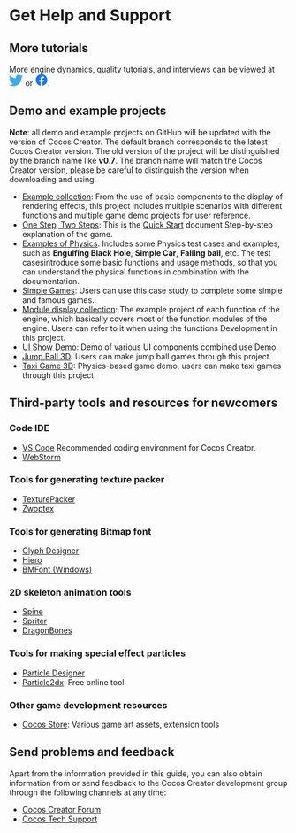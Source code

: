 # Get Help and Support

## More tutorials

More engine dynamics, quality tutorials, and interviews can be viewed at [![twitter](support/twitter.png)](https://twitter.com/cocos2dx) or [![facebook](support/facebook.png)](https://www.facebook.com/cocos2dx/).

## Demo and example projects

**Note**: all demo and example projects on GitHub will be updated with the version of Cocos Creator. The default branch corresponds to the latest Cocos Creator version. The old version of the project will be distinguished by the branch name like **v0.7**. The branch name will match the Cocos Creator version, please be careful to distinguish the version when downloading and using.

- [Example collection](https://github.com/cocos-creator/example-3d): From the use of basic components to the display of rendering effects, this project includes multiple scenarios with different functions and multiple game demo projects for user reference.
- [One Step, Two Steps](https://github.com/cocos-creator/tutorial-mind-your-step-3d): This is the [Quick Start](getting-started/first-game/index.md) document Step-by-step explanation of the game.
- [Examples of Physics](https://github.com/cocos-creator/example-3d/tree/master/physics-3d): Includes some Physics test cases and examples, such as **Engulfing Black Hole**, **Simple Car**, **Falling ball**, etc. The test casesintroduce some basic functions and usage methods, so that you can understand the physical functions in combination with the documentation.
- [Simple Games](https://github.com/cocos-creator/example-3d/tree/master/simple-games): Users can use this case study to complete some simple and famous games.
- [Module display collection](https://github.com/cocos-creator/test-cases-3d): The example project of each function of the engine, which basically covers most of the function modules of the engine. Users can refer to it when using the functions Development in this project.
- [UI Show Demo](https://github.com/cocos-creator/demo-ui/): Demo of various UI components combined use Demo.
- [Jump Ball 3D](https://github.com/cocos-creator/demo-ball): Users can make jump ball games through this project.
- [Taxi Game 3D](https://github.com/cocos-creator/tutorial-taxi-game): Physics-based game demo, users can make taxi games through this project.

## Third-party tools and resources for newcomers

### Code IDE

- [VS Code](https://code.visualstudio.com/) Recommended coding environment for Cocos Creator.
- [WebStorm](https://www.jetbrains.com/webstorm/)

### Tools for generating texture packer

- [TexturePacker](https://www.codeandweb.com/texturepacker)
- [Zwoptex](https://zwopple.com/zwoptex/)

### Tools for generating Bitmap font

- [Glyph Designer](https://71squared.com/glyphdesigner)
- [Hiero](https://github.com/libgdx/libgdx/wiki/Hiero)
- [BMFont (Windows)](http://www.angelcode.com/products/bmfont/)

### 2D skeleton animation tools

- [Spine](http://www.esotericsoftware.com)
- [Spriter](http://brashmonkey.com/spriter.htm)
- [DragonBones](http://dragonbones.github.io/)

### Tools for making special effect particles

- [Particle Designer](http://particledesigner.71squared.com/)
- [Particle2dx](http://www.effecthub.com/particle2dx): Free online tool

### Other game development resources

- [Cocos Store](https://store.cocos.com/): Various game art assets, extension tools

## Send problems and feedback

Apart from the information provided in this guide, you can also obtain information from or send feedback to the Cocos Creator development group through the following channels at any time:

- [Cocos Creator Forum](https://discuss.cocos2d-x.org/c/33)
- [Cocos Tech Support](https://www.cocos.com/en/support)
<!-- - QQ group: 738190852-->
